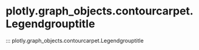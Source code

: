 # plotly.graph_objects.contourcarpet.Legendgrouptitle

::: plotly.graph_objects.contourcarpet.Legendgrouptitle
